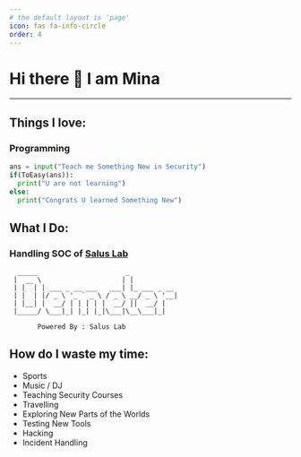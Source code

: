 ```yaml
---
# the default layout is 'page'
icon: fas fa-info-circle
order: 4
---
```


# Hi there 👋 I am Mina 
--------------------------------------------------------

## Things I love:
### Programming 
```python
ans = input("Teach me Something New in Security")
if(ToEasy(ans)):
  print("U are not learning")
else:
  print("Congrats U learned Something New")
```
## What I Do: 
### Handling SOC of [Salus Lab](https://github.com/salus-lab) 
```shell
  _____                      _            
 |  __ \                    | |           
 | |  | | ___ _ __ ___   ___| |_ ___ _ __ 
 | |  | |/ _ \ '_ ` _ \ / _ \ __/ _ \ '__|
 | |__| |  __/ | | | | |  __/ ||  __/ |   
 |_____/ \___|_| |_| |_|\___|\__\___|_|   
                                          
       Powered By : Salus Lab                                                                                                                    
```

## How do I waste my time:
* Sports 
* Music / DJ 
* Teaching Security Courses 
* Travelling 
* Exploring New Parts of the Worlds 
* Testing New Tools
* Hacking 
* Incident Handling
